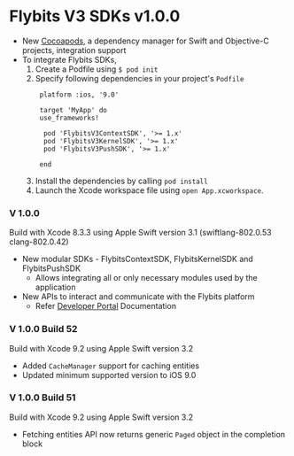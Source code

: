 # Flybits V3 SDKs v1.0.0

* New [Cocoapods](http://cocoapods.org), a dependency manager for Swift and Objective-C projects, integration support
* To integrate Flybits SDKs, 
  1. Create a Podfile using `$ pod init` 
  2. Specify following dependencies in your project's `Podfile`
     ```Podfile
      platform :ios, '9.0'
      
      target 'MyApp' do
      use_frameworks!
  
       pod 'FlybitsV3ContextSDK', '>= 1.x'  
       pod 'FlybitsV3KernelSDK', '>= 1.x'  
       pod 'FlybitsV3PushSDK', '>= 1.x'  
  
      end
      ```    
  3. Install the dependencies by calling `pod install` 
  4. Launch the Xcode workspace file using `open App.xcworkspace`.

### V 1.0.0
Build with Xcode 8.3.3 using Apple Swift version 3.1 (swiftlang-802.0.53 clang-802.0.42)

* New modular SDKs - FlybitsContextSDK, FlybitsKernelSDK and FlybitsPushSDK 
  -	Allows integrating all or only necessary modules used by the application
* New APIs to interact and communicate with the Flybits platform 
  - Refer [Developer Portal](https://devportal.flybits.com/#/documentation/ios/getting-started/setup) Documentation

### V 1.0.0 Build 52 ###
Build with Xcode 9.2 using Apple Swift version 3.2

* Added `CacheManager` support for caching entities
* Updated minimum supported version to iOS 9.0

### V 1.0.0 Build 51 ###
Build with Xcode 9.2 using Apple Swift version 3.2

* Fetching entities API now returns generic `Paged` object in the completion block
